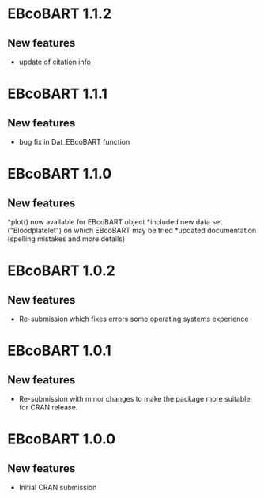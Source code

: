 # EBcoBART 1.1.2

## New features
* update of citation info


# EBcoBART 1.1.1

## New features
* bug fix in Dat_EBcoBART function

# EBcoBART 1.1.0

## New features

*plot() now available for EBcoBART object
*included new data set ("Bloodplatelet") on which EBcoBART may be tried
*updated documentation (spelling mistakes and more details)

# EBcoBART 1.0.2

## New features

* Re-submission which fixes errors some operating systems experience

# EBcoBART 1.0.1

## New features

* Re-submission with minor changes to make the package more suitable for
CRAN release.

# EBcoBART 1.0.0

## New features

* Initial CRAN submission

